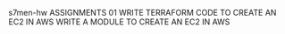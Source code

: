  s7men-hw
 ASSIGNMENTS 01
 WRITE TERRAFORM CODE TO CREATE AN EC2 IN AWS
 WRITE A MODULE TO CREATE AN EC2 IN AWS
